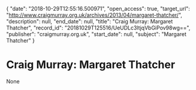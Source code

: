 {
  "date": "2018-10-29T12:55:16.500971", 
  "open_access": true, 
  "target_url": "http://www.craigmurray.org.uk/archives/2013/04/margaret-thatcher/", 
  "description": null, 
  "end_date": null, 
  "title": "Craig Murray: Margaret Thatcher", 
  "record_id": "20181029T125516/UeUDLc3ltjqVbGiPov98wg==", 
  "publisher": "craigmurray.org.uk", 
  "start_date": null, 
  "subject": "Margaret Thatcher"
}

# Craig Murray: Margaret Thatcher

None